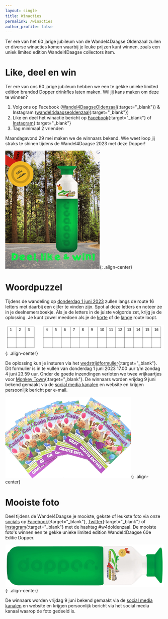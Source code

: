 ```yaml
---
layout: single
title: Winacties
permalink: /winacties
author_profile: false
---
```


Ter ere van het 60 jarige jubileum van de Wandel4Daagse Oldenzaal zullen er diverse winacties komen waarbij je leuke prijzen kunt winnen, zoals een uniek limited edition Wandel4Daagse collectors item.

# Like, deel en win

Ter ere van ons 60 jarige jubileum hebben we een te gekke unieke limited edition branded Dopper drinkfles laten maken. Wil jij kans maken om deze te winnen?  

1. Volg ons op Facebook ([Wandel4DaagseOldenzaal](https://www.facebook.com/Wandel4DaagseOldenzaal){:target="_blank"}) & Instagram ([wandel4daagseoldenzaal](https://www.instagram.com/wandel4daagseoldenzaal){:target="_blank"})
1. Like en deel het winactie bericht op [Facebook](https://www.facebook.com/Wandel4DaagseOldenzaal/posts/pfbid02isJUoG6HkBjzy5ehajKSGPsz81RF9KAx2g9cvtRqDUTFLEddDfDbVw2MjsY2c4Rl){:target="_blank"} of [Instagram](https://www.instagram.com/p/CsqA_NSseGp/){:target="_blank"}  
1. Tag minimaal 2 vrienden

Maandagavond 29 mei maken we de winnaars bekend. Wie weet loop jij straks te shinen tijdens de Wandel4Daagse 2023 met deze Dopper!  

![Dopper Like and Win actie](/assets/images/dopperlikeandwin.png){: .align-center}

# Woordpuzzel

Tijdens de wandeling op [donderdag 1 juni 2023](/routes#donderdag-1-juni-2023) zullen langs de route 16 letters met daarbij een cijfer te vinden zijn. Spot al deze letters en noteer ze in je deelnemersboekje. Als je de letters in de juiste volgorde zet, krijg je de oplossing. Je kunt zowel meedoen als je de [korte](/routes/kort/donderdag) of de [lange](/routes/lang/donderdag) route loopt.

![Woordpuzzel](/assets/images/woordlettersspel.png){: .align-center}

De oplossing kun je insturen via het [wedstrijdformulier](https://forms.microsoft.com/e/t6aYz1E4f9){:target="_blank"}. Dit formulier is in te vullen van donderdag 1 juni 2023 17.00 uur t/m zondag 4 juni 23.59 uur. Onder de goede inzendingen verloten we twee vrijkaartjes voor [Monkey Town](https://www.monkeytown.eu/nl/enschede/home){:target="_blank"}. De winnaars worden vrijdag 9 juni bekend gemaakt via de [social media kanalen](/socials) en website en krijgen persoonlijk bericht per e-mail.  

![Monkey Town kaartjes](/assets/images/monkeytowntickets.png){: .align-center}

# Mooiste foto

Deel tijdens de Wandel4Daagse je mooiste, gekste of leukste foto via onze [socials](/socials) op [Facebook](https://www.facebook.com/wandel4daagseoldenzaal){:target="_blank"}, [Twitter](https://twitter.com/Avo4DOldenzaal){:target="_blank"} of [Instagram](https://www.instagram.com/wandel4daagseoldenzaal){:target="_blank"} met de hashtag #w4doldenzaal. De mooiste foto's winnen een te gekke unieke limited edition Wandel4Daagse 60e Editie Dopper.  

![Wandel4Daagse branded Dopper](/assets/images/dopper.png){: .align-center}  

De winnaars worden vrijdag 9 juni bekend gemaakt via de [social media kanalen](/socials) en website en krijgen persoonlijk bericht via het social media kanaal waarop de foto gedeeld is.